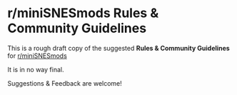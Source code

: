 # r/miniSNESmods Rules &amp; Community Guidelines
This is a rough draft copy of the suggested **Rules &amp; Community Guidelines** for [r/miniSNESmods](https://www.reddit.com/r/miniSNESmods)

It is in no way final. 

Suggestions & Feedback are welcome!
